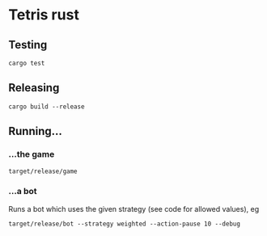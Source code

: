 # Tetris rust

## Testing
```shell
cargo test
```

## Releasing
```shell
cargo build --release
```

## Running...

### ...the game
```shell
target/release/game
```

### ...a bot
Runs a bot which uses the given strategy (see code for allowed values), eg
```shell
target/release/bot --strategy weighted --action-pause 10 --debug
```
